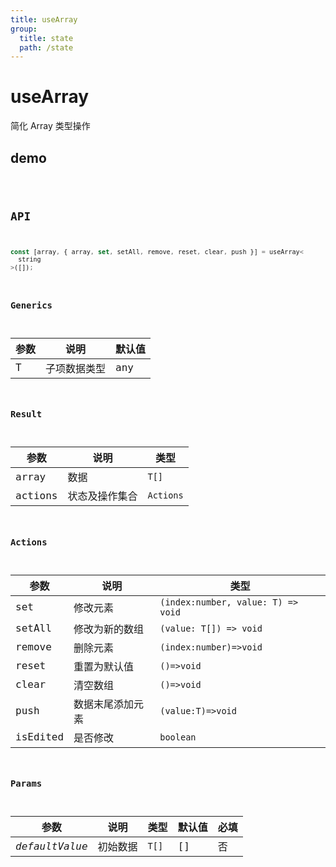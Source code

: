 ```yaml
---
title: useArray
group:
  title: state
  path: /state
---
```


# useArray

简化 Array 类型操作

## demo

<code src="./Demo/index.tsx"/>

## API

```typescript
const [array, { array, set, setAll, remove, reset, clear, push }] = useArray<
  string
>([]);
```

### Generics

| **参数** | **说明**     | **默认值** |
| -------- | ------------ | ---------- |
| T        | 子项数据类型 | any        |

### Result

| **参数** | **说明**       | **类型**  |
| -------- | -------------- | --------- |
| array    | 数据           | `T[]`     |
| actions  | 状态及操作集合 | `Actions` |

### Actions

| **参数** | **说明**         | **类型**                           |
| -------- | ---------------- | ---------------------------------- |
| set      | 修改元素         | `(index:number, value: T) => void` |
| setAll   | 修改为新的数组   | `(value: T[]) => void`             |
| remove   | 删除元素         | `(index:number)=>void`             |
| reset    | 重置为默认值     | `()=>void`                         |
| clear    | 清空数组         | `()=>void`                         |
| push     | 数据末尾添加元素 | `(value:T)=>void`                  |
| isEdited | 是否修改         | `boolean`                          |

### Params

| **参数**       | **说明** | **类型** | **默认值** | 必填 |
| -------------- | -------- | -------- | ---------- | ---- |
| _defaultValue_ | 初始数据 | `T[]`    | []         | 否   |
